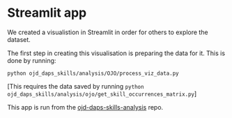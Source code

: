 # Streamlit app

We created a visualistion in Streamlit in order for others to explore the dataset.

The first step in creating this visualisation is preparing the data for it. This is done by running:

```
python ojd_daps_skills/analysis/OJO/process_viz_data.py
```

[This requires the data saved by running `python ojd_daps_skills/analysis/ojo/get_skill_occurrences_matrix.py`]

This app is run from the [ojd-daps-skills-analysis](https://github.com/nestauk/ojd-daps-skills-analysis) repo.
